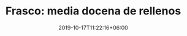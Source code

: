 ---
title: "Frasco: media docena de rellenos"
date: 2019-10-17T11:22:16+06:00
draft: false

# meta description
description: ""

# product Price
price: "$180"

# Product Short Description
shortDescription: "Se puede pedir color de la frase y tipo de chocolate."

#product ID
productID: "6"

# type must be "products"
type: "products"

# product Images
# first image will be shown in the product page
images:
  - image: "images/frasco180.jpg"
  - image: "images/products/product-2.png"
  - image: "images/products/product-3.png"
  - image: "images/products/product-4.png"
---